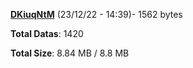 [**DKiuqNtM**](/data/DKiuqNtM.txt) (23/12/22 - 14:39)- 1562 bytes

**Total Datas**: 1420

**Total Size**: 8.84 MB / 8.8 MB
